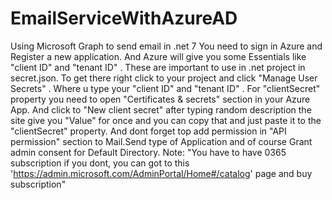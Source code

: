 # EmailServiceWithAzureAD
Using Microsoft Graph to send email in .net 7
You need to sign in Azure and Register a new application. And Azure will give you some Essentials like "client ID" and "tenant ID" . These are important to use in .net
project in secret.json. To get there right click to your project and click "Manage User Secrets" . Where u type your "client ID" and "tenant ID" . For "clientSecret"
property you need to open "Certificates & secrets" section in your Azure App. And click to "New client secret" after typing random description the site give you 
"Value" for once and you can copy that and just paste it to the "clientSecret" property. And dont forget top add permission in "API permission" section to Mail.Send
type of Application and of course Grant admin consent for Default Directory. 
Note: "You have to have 0365 subscription if you dont, you can got to this 'https://admin.microsoft.com/AdminPortal/Home#/catalog' page and buy subscription" 
